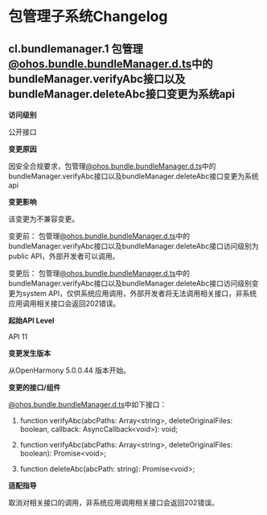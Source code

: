 # 包管理子系统Changelog

## cl.bundlemanager.1 包管理[@ohos.bundle.bundleManager.d.ts](https://gitee.com/openharmony/interface_sdk-js/blob/master/api/@ohos.bundle.bundleManager.d.ts)中的bundleManager.verifyAbc接口以及bundleManager.deleteAbc接口变更为系统api

**访问级别**

公开接口

**变更原因**

因安全合规要求，包管理[@ohos.bundle.bundleManager.d.ts](https://gitee.com/openharmony/interface_sdk-js/blob/master/api/@ohos.bundle.bundleManager.d.ts)中的bundleManager.verifyAbc接口以及bundleManager.deleteAbc接口变更为系统api

**变更影响**

该变更为不兼容变更。

变更前：
包管理[@ohos.bundle.bundleManager.d.ts](https://gitee.com/openharmony/interface_sdk-js/blob/master/api/@ohos.bundle.bundleManager.d.ts)中的bundleManager.verifyAbc接口以及bundleManager.deleteAbc接口访问级别为public API，外部开发者可以调用。

变更后：
包管理[@ohos.bundle.bundleManager.d.ts](https://gitee.com/openharmony/interface_sdk-js/blob/master/api/@ohos.bundle.bundleManager.d.ts)中的bundleManager.verifyAbc接口以及bundleManager.deleteAbc接口访问级别变更为system API，仅供系统应用调用，外部开发者将无法调用相关接口，非系统应用调用相关接口会返回202错误。


**起始API Level**

API 11

**变更发生版本**

从OpenHarmony 5.0.0.44 版本开始。

**变更的接口/组件**

[@ohos.bundle.bundleManager.d.ts](https://gitee.com/openharmony/interface_sdk-js/blob/master/api/@ohos.bundle.bundleManager.d.ts)中如下接口：

1. function verifyAbc(abcPaths: Array\<string\>, deleteOriginalFiles: boolean, callback: AsyncCallback\<void\>): void;

2. function verifyAbc(abcPaths: Array\<string\>, deleteOriginalFiles: boolean): Promise\<void\>;

3. function deleteAbc(abcPath: string): Promise\<void\>;

**适配指导**

取消对相关接口的调用，非系统应用调用相关接口会返回202错误。